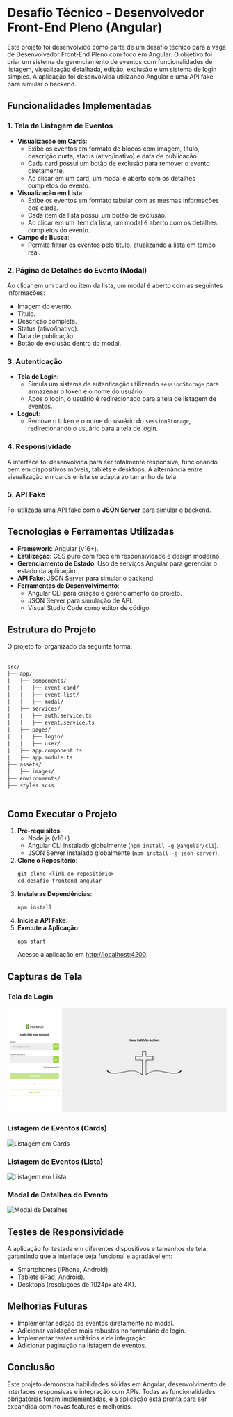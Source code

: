   <h1>Desafio Técnico - Desenvolvedor Front-End Pleno (Angular)</h1>
  <p>
    Este projeto foi desenvolvido como parte de um desafio técnico para a vaga de Desenvolvedor Front-End Pleno com foco em Angular. O objetivo foi criar um sistema de gerenciamento de eventos com funcionalidades de listagem, visualização detalhada, edição, exclusão e um sistema de login simples. A aplicação foi desenvolvida utilizando Angular e uma API fake para simular o backend.
  </p>

  <h2>Funcionalidades Implementadas</h2>

  <h3>1. Tela de Listagem de Eventos</h3>
  <ul>
    <li>
      <strong>Visualização em Cards</strong>:
      <ul>
        <li>Exibe os eventos em formato de blocos com imagem, título, descrição curta, status (ativo/inativo) e data de publicação.</li>
        <li>Cada card possui um botão de exclusão para remover o evento diretamente.</li>
        <li>Ao clicar em um card, um modal é aberto com os detalhes completos do evento.</li>
      </ul>
    </li>
    <li>
      <strong>Visualização em Lista</strong>:
      <ul>
        <li>Exibe os eventos em formato tabular com as mesmas informações dos cards.</li>
        <li>Cada item da lista possui um botão de exclusão.</li>
        <li>Ao clicar em um item da lista, um modal é aberto com os detalhes completos do evento.</li>
      </ul>
    </li>
    <li>
      <strong>Campo de Busca</strong>:
      <ul>
        <li>Permite filtrar os eventos pelo título, atualizando a lista em tempo real.</li>
      </ul>
    </li>
  </ul>

  <h3>2. Página de Detalhes do Evento (Modal)</h3>
  <p>
    Ao clicar em um card ou item da lista, um modal é aberto com as seguintes informações:
  </p>
  <ul>
    <li>Imagem do evento.</li>
    <li>Título.</li>
    <li>Descrição completa.</li>
    <li>Status (ativo/inativo).</li>
    <li>Data de publicação.</li>
    <li>Botão de exclusão dentro do modal.</li>
  </ul>

  <h3>3. Autenticação</h3>
  <ul>
    <li>
      <strong>Tela de Login</strong>:
      <ul>
        <li>Simula um sistema de autenticação utilizando <code>sessionStorage</code> para armazenar o token e o nome do usuário.</li>
        <li>Após o login, o usuário é redirecionado para a tela de listagem de eventos.</li>
      </ul>
    </li>
    <li>
      <strong>Logout</strong>:
      <ul>
        <li>Remove o token e o nome do usuário do <code>sessionStorage</code>, redirecionando o usuário para a tela de login.</li>
      </ul>
    </li>
  </ul>

  <h3>4. Responsividade</h3>
  <p>
    A interface foi desenvolvida para ser totalmente responsiva, funcionando bem em dispositivos móveis, tablets e desktops. A alternância entre visualização em cards e lista se adapta ao tamanho da tela.
  </p>

  <h3>5. API Fake</h3>
  <p>
    Foi utilizada uma <a href="https://github.com/lpereira1025/BackEndChallenge">API fake</a> com o <strong>JSON Server</strong> para simular o backend.
  </p>

  <h2>Tecnologias e Ferramentas Utilizadas</h2>
  <ul>
    <li><strong>Framework</strong>: Angular (v16+).</li>
    <li><strong>Estilização</strong>: CSS puro com foco em responsividade e design moderno.</li>
    <li><strong>Gerenciamento de Estado</strong>: Uso de serviços Angular para gerenciar o estado da aplicação.</li>
    <li><strong>API Fake</strong>: JSON Server para simular o backend.</li>
    <li><strong>Ferramentas de Desenvolvimento</strong>:
      <ul>
        <li>Angular CLI para criação e gerenciamento do projeto.</li>
        <li>JSON Server para simulação de API.</li>
        <li>Visual Studio Code como editor de código.</li>
      </ul>
    </li>
  </ul>

  <h2>Estrutura do Projeto</h2>
  <p>
    O projeto foi organizado da seguinte forma:
  </p>
  <pre><code>
src/
├── app/
│   ├── components/
│   │   ├── event-card/
│   │   ├── event-list/
│   │   ├── modal/
│   ├── services/
│   │   ├── auth.service.ts
│   │   ├── event.service.ts
│   ├── pages/
│   │   ├── login/
│   │   ├── user/
│   ├── app.component.ts
│   ├── app.module.ts
├── assets/
│   ├── images/
├── environments/
├── styles.scss
  </code></pre>

  <h2>Como Executar o Projeto</h2>
  <ol>
    <li>
      <strong>Pré-requisitos</strong>:
      <ul>
        <li>Node.js (v16+).</li>
        <li>Angular CLI instalado globalmente (<code>npm install -g @angular/cli</code>).</li>
        <li>JSON Server instalado globalmente (<code>npm install -g json-server</code>).</li>
      </ul>
    </li>
    <li>
      <strong>Clone o Repositório</strong>:
      <pre><code>git clone &lt;link-do-repositório&gt;
cd desafio-frontend-angular</code></pre>
    </li>
    <li>
      <strong>Instale as Dependências</strong>:
      <pre><code>npm install</code></pre>
    </li>
    <li>
      <strong>Inicie a API Fake</strong>:
    <li>
      <strong>Execute a Aplicação</strong>:
      <pre><code>npm start</code></pre>
      Acesse a aplicação em <a href="http://localhost:4200" target="_blank">http://localhost:4200</a>.
    </li>
  </ol>

  <h2>Capturas de Tela</h2>
  <h3>Tela de Login</h3>
  <img src="https://github.com/lpereira1025/Challenge-Stage---Frontend-Dev/blob/main/src/assets/images/login.PNG" alt="Tela de Login" class="screenshot">

  <h3>Listagem de Eventos (Cards)</h3>
  <img src="[screenshots/cards-view.png](https://github.com/lpereira1025/Challenge-Stage---Frontend-Dev/blob/main/src/assets/images/Eventos.PNG)" alt="Listagem em Cards" class="screenshot">

  <h3>Listagem de Eventos (Lista)</h3>
  <img src="[screenshots/list-view.png](https://github.com/lpereira1025/Challenge-Stage---Frontend-Dev/blob/main/src/assets/images/Lista.PNG)" alt="Listagem em Lista" class="screenshot">

  <h3>Modal de Detalhes do Evento</h3>
  <img src="[screenshots/modal.png](https://github.com/lpereira1025/Challenge-Stage---Frontend-Dev/blob/main/src/assets/images/Modal.PNG)" alt="Modal de Detalhes" class="screenshot">

  <h2>Testes de Responsividade</h2>
  <p>
    A aplicação foi testada em diferentes dispositivos e tamanhos de tela, garantindo que a interface seja funcional e agradável em:
  </p>
  <ul>
    <li>Smartphones (iPhone, Android).</li>
    <li>Tablets (iPad, Android).</li>
    <li>Desktops (resoluções de 1024px até 4K).</li>
  </ul>

  <h2>Melhorias Futuras</h2>
  <ul>
    <li>Implementar edição de eventos diretamente no modal.</li>
    <li>Adicionar validações mais robustas no formulário de login.</li>
    <li>Implementar testes unitários e de integração.</li>
    <li>Adicionar paginação na listagem de eventos.</li>
  </ul>

  <h2>Conclusão</h2>
  <p>
    Este projeto demonstra habilidades sólidas em Angular, desenvolvimento de interfaces responsivas e integração com APIs. Todas as funcionalidades obrigatórias foram implementadas, e a aplicação está pronta para ser expandida com novas features e melhorias.
  </p>
